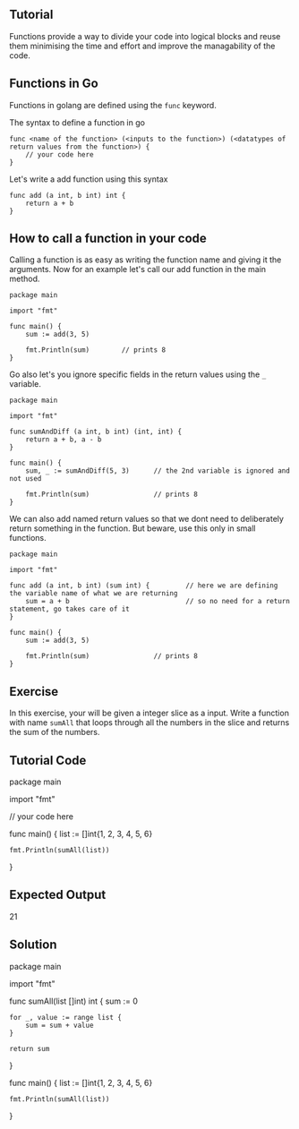 Tutorial
--------
Functions provide a way to divide your code into logical blocks and reuse them minimising the time and effort and improve the managability of the code. 

## Functions in Go

Functions in golang are defined using the `func` keyword. 

The syntax to define a function in go

    func <name of the function> (<inputs to the function>) (<datatypes of return values from the function>) {
        // your code here
    }

Let's write a add function using this syntax

    func add (a int, b int) int {
        return a + b
    }

## How to call a function in your code

Calling a function is as easy as writing the function name and giving it the arguments. Now for an example let's call our add function in the main method.

    package main

	import "fmt"

	func main() {
		sum := add(3, 5)

        fmt.Println(sum)        // prints 8
	}

Go also let's you ignore specific fields in the return values using the `_` variable. 

    package main

	import "fmt"

    func sumAndDiff (a int, b int) (int, int) {
        return a + b, a - b
    }

	func main() {
		sum, _ := sumAndDiff(5, 3)      // the 2nd variable is ignored and not used

        fmt.Println(sum)                // prints 8
	}


We can also add named return values so that we dont need to deliberately return something in the function. But beware, use this only in small functions.

    package main

	import "fmt"

    func add (a int, b int) (sum int) {         // here we are defining the variable name of what we are returning
        sum = a + b                             // so no need for a return statement, go takes care of it
    }

	func main() {
		sum := add(3, 5)

        fmt.Println(sum)                // prints 8
	}


Exercise
--------
In this exercise, your will be given a integer slice as a input. Write a function with name `sumAll` that loops through all the numbers in the slice and returns the sum of the numbers. 

Tutorial Code
-------------
package main

import "fmt"

// your code here

func main() {
    list := []int{1, 2, 3, 4, 5, 6}

    fmt.Println(sumAll(list))
}

Expected Output
---------------
21

Solution
--------
package main

import "fmt"

func sumAll(list []int) int {
    sum := 0

    for _, value := range list {
        sum = sum + value
    }
    
    return sum
}

func main() {
    list := []int{1, 2, 3, 4, 5, 6}

    fmt.Println(sumAll(list))
}